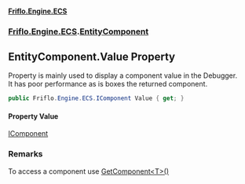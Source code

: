 #### [Friflo.Engine.ECS](index.md#'index')
### [Friflo.Engine.ECS](Friflo.Engine.ECS.md#'Friflo.Engine.ECS').[EntityComponent](EntityComponent.md#'Friflo.Engine.ECS.EntityComponent')

## EntityComponent.Value Property

Property is mainly used to display a component value in the Debugger.<br/>
It has poor performance as is boxes the returned component.

```csharp
public Friflo.Engine.ECS.IComponent Value { get; }
```

#### Property Value
[IComponent](IComponent.md#'Friflo.Engine.ECS.IComponent')

### Remarks
To access a component use [GetComponent&lt;T&gt;()](Entity.GetComponent_T_().md#'Friflo.Engine.ECS.Entity.GetComponent<T>()')